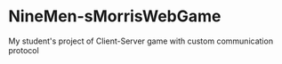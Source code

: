 # NineMen-sMorrisWebGame
My student's project of Client-Server game with custom communication protocol
